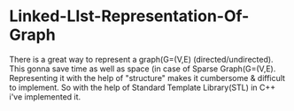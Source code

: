 # Linked-LIst-Representation-Of-Graph

There is a great way to represent a graph(G=(V,E) (directed/undirected). This gonna save time as well as space (in case of Sparse Graph(G=(V,E).
Representing it with the help of "structure" makes it cumbersome & difficult to implement.
So with the help of Standard Template Library(STL) in C++ i've implemented it.
